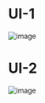 # UI-1
![image](https://user-images.githubusercontent.com/69361351/175836923-6f341550-a177-44a0-aec6-a5be87479687.png)
# UI-2
![image](https://user-images.githubusercontent.com/69361351/176116139-280259d0-e40c-4888-8e9a-52c55c49881f.png)
